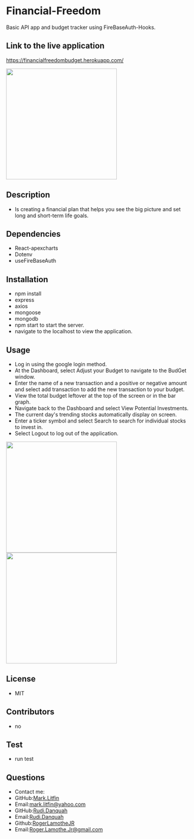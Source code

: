 # Financial-Freedom
Basic API app and budget tracker using FireBaseAuth-Hooks.

## Link to the live application
https://financialfreedombudget.herokuapp.com/

<img src=financial_freedom1 height="300">

## Description
- Is creating a financial plan that helps you see the big picture and set long and short-term life goals.

## Dependencies
- React-apexcharts
- Dotenv
- useFireBaseAuth

## Installation 
- npm install
- express
- axios
- mongoose
- mongodb
- npm start to start the server.
- navigate to the localhost to view the application.

## Usage 
- Log in using the google login method.
- At the Dashboard, select Adjust your Budget to navigate to the BudGet window.
- Enter the name of a new transaction and a positive or negative amount and select add transaction to add the new transaction to your budget.
- View the total budget leftover at the top of the screen or in the bar graph.
- Navigate back to the Dashboard and select View Potential Investments.
- The current day's trending stocks automatically display on screen.
- Enter a ticker symbol and select Search to search for individual stocks to invest in.
- Select Logout to log out of the application.

<img src=financial_freedom2 height="300">
<img src=financial_freedom3 height="300">

## License
- MIT

## Contributors
- no

## Test
- run test

## Questions
- Contact me:
- GitHub:[Mark.Litfin](https://github.com/mlitfin123)
- Email:[mark.litfin@yahoo.com](https://github.com/mlitfin123)
- GitHub:[Rudi.Danquah](https://github.com/rxd482)
- Email:[Rudi.Danquah](https://github.com/rxd482)
- Github:[RogerLamotheJR](https://github.com/RogerLamotheJR)
- Email:[Roger.Lamothe.Jr@gmail.com](https://github.com/RogerLamotheJR)
